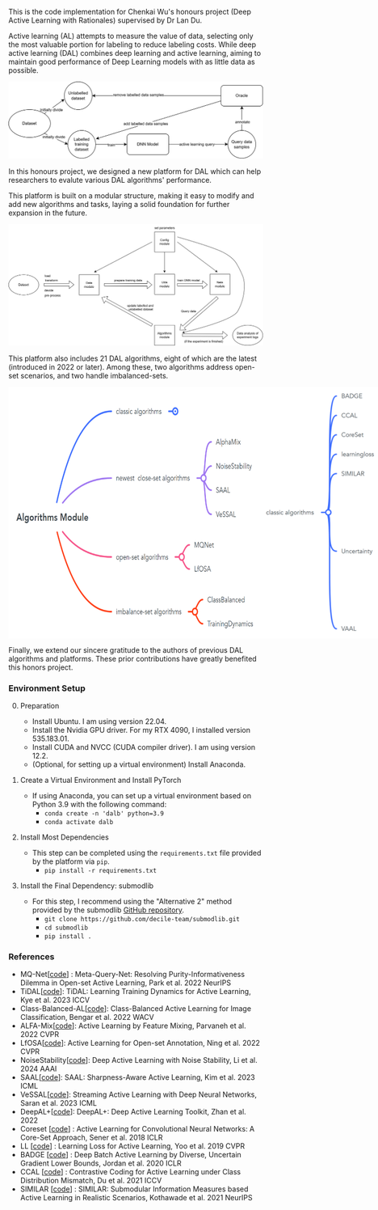 This is the code implementation for Chenkai Wu's honours project (Deep Active Learning with Rationales) supervised by Dr Lan Du.

Active learning (AL) attempts to measure the value of data, selecting only the most valuable portion for labeling to reduce labeling costs. While deep active learning (DAL) combines deep learning and active learning, aiming to maintain good performance of Deep Learning models with as little data as possible.

<p align="center">
<img src="pictures/dal.png" width="700"> 
</p>


In this honours project, we designed a new platform for DAL which can help researchers to evalute various DAL algorithms' performance. 

This platform is built on a modular structure, making it easy to modify and add new algorithms and tasks, laying a solid foundation for further expansion in the future.

<p align="center">
<img src="pictures/modules.png" width="700"> 
</p>

This platform also includes 21 DAL algorithms, eight of which are the latest (introduced in 2022 or later). Among these, two algorithms address open-set scenarios, and two handle imbalanced-sets.

<div style="display: flex; justify-content: space-between;">
    <img src="pictures/algorithms.png" width="650">
    <img src="pictures/classAlgorithm.png" width="650">
</div>

Finally, we extend our sincere gratitude to the authors of previous DAL algorithms and platforms. These prior contributions have greatly benefited this honors project.

### Environment Setup

0. Preparation
   - Install Ubuntu. I am using version 22.04.
   - Install the Nvidia GPU driver. For my RTX 4090, I installed version 535.183.01.
   - Install CUDA and NVCC (CUDA compiler driver). I am using version 12.2.
   - (Optional, for setting up a virtual environment) Install Anaconda.

1. Create a Virtual Environment and Install PyTorch
   - If using Anaconda, you can set up a virtual environment based on Python 3.9 with the following command:
     * `conda create -n 'dalb' python=3.9`
     * `conda activate dalb`

2. Install Most Dependencies
   - This step can be completed using the `requirements.txt` file provided by the platform via `pip`.
     * `pip install -r requirements.txt`

3. Install the Final Dependency: submodlib
   - For this step, I recommend using the "Alternative 2" method provided by the submodlib [GitHub repository](https://github.com/decile-team/submodlib).
     * `git clone https://github.com/decile-team/submodlib.git`
     * `cd submodlib`
     * `pip install .`

### References

* MQ-Net\[[code](https://github.com/kaist-dmlab/MQNet)\] : Meta-Query-Net: Resolving Purity-Informativeness Dilemma in Open-set Active Learning, Park et al. 2022 NeurIPS
* TiDAL\[[code](https://github.com/hyperconnect/TiDAL)\]: TiDAL: Learning Training Dynamics for Active Learning, Kye et al. 2023 ICCV
* Class-Balanced-AL\[[code](https://github.com/Javadzb/Class-Balanced-AL)\]: Class-Balanced Active Learning for Image Classification, Bengar et al. 2022 WACV
* ALFA-Mix\[[code](https://github.com/AminParvaneh/alpha_mix_active_learning)\]: Active Learning by Feature Mixing, Parvaneh et al. 2022 CVPR
* LfOSA\[[code](https://github.com/ningkp/LfOSA)\]: Active Learning for Open-set Annotation, Ning et al. 2022 CVPR
* NoiseStability\[[code](https://github.com/phanxuanphucnd/Deep-AL-with-Noise-Stability)\]: Deep Active Learning with Noise Stability, Li et al. 2024 AAAI
* SAAL\[[code](https://github.com/YoonyeongKim/SAAL)\]: SAAL: Sharpness-Aware Active Learning, Kim et al. 2023 ICML
* VeSSAL\[[code](https://github.com/asaran/VeSSAL)\]: Streaming Active Learning with Deep Neural Networks, Saran et al. 2023 ICML
* DeepAL+\[[code](https://github.com/SineZHAN/deepALplus)\]: DeepAL+: Deep Active Learning Toolkit, Zhan et al. 2022
* Coreset \[[code](https://github.com/svdesai/coreset-al)\] : Active Learning for Convolutional Neural Networks: A Core-Set Approach, Sener et al. 2018 ICLR
* LL \[[code](https://github.com/Mephisto405/Learning-Loss-for-Active-Learning)\] : Learning Loss for Active Learning, Yoo et al. 2019 CVPR
* BADGE \[[code](https://github.com/JordanAsh/badge)\] : Deep Batch Active Learning by Diverse, Uncertain Gradient Lower Bounds, Jordan et al. 2020 ICLR
* CCAL \[[code](https://github.com/RUC-DWBI-ML/CCAL)\] : Contrastive Coding for Active Learning under Class Distribution Mismatch, Du et al. 2021 ICCV
* SIMILAR \[[code](https://github.com/decile-team/distil)\] : SIMILAR: Submodular Information Measures based Active Learning in Realistic Scenarios, Kothawade et al. 2021 NeurIPS